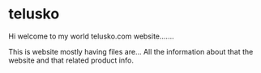 # telusko

Hi welcome to my world telusko.com website.......

This is website mostly having files are...
All the information about that the website and that related product info.
